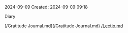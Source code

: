 2024-09-09
Created: 2024-09-09 09:18

Diary 

[/Gratitude Journal.md](/Gratitude Journal.md)
[/Lectio.md](/Lectio.md)
